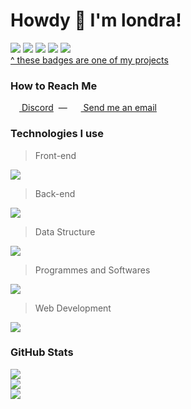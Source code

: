 # Howdy 👋 I'm londra!

![](https://komarev.com/ghpvc/?username=londrae&label=profile+views)
[![](https://nocache.advaith.workers.dev?url=https://img.shields.io/endpoint?url=https://disbadges.londra.gq/api/badge/status/962684663137181716?simple=true)](https://discord.com/channels/@me/962684663137181716)
[![](https://nocache.advaith.workers.dev?url=https://img.shields.io/endpoint?url=https://disbadges.londra.gq/api/badge/playing/962684663137181716)](https://discord.com/channels/@me/962684663137181716)
[![](https://nocache.advaith.workers.dev?url=https://img.shields.io/endpoint?url=https://disbadges.londra.gq/api/badge/vscode/962684663137181716)](https://discord.com/channels/@me/962684663137181716)
[![](https://nocache.advaith.workers.dev?url=https://img.shields.io/endpoint?url=https://disbadges.londra.gq/api/badge/spotify/962684663137181716)](https://discord.com/channels/@me/962684663137181716)<br>
[^ these badges are one of my projects](https://github.com/londrae/dis-badges)

### How to Reach Me
[<img src='https://skillicons.dev/icons?i=discord' style='width: 14px; height: 14px'> Discord](https://discord.com/channels/@me/962684663137181716) &nbsp;&mdash;&nbsp; 
[<img src='https://emojipedia-us.s3.dualstack.us-west-1.amazonaws.com/thumbs/144/apple/325/open-mailbox-with-raised-flag_1f4ec.png' style='width: 14px; height: 14px'> Send me an email](mailto:hello@londra.gq)

### Technologies I use
> Front-end

[![](https://skillicons.dev/icons?perline=8&i=nextjs,react,svelte,tailwind,html,css,sass,materialui)](https://github.com/londrae)

> Back-end

[![](https://skillicons.dev/icons?perline=8&i=js,nodejs,ts,express,fastapi)](https://github.com/londrae)

> Data Structure

[![](https://skillicons.dev/icons?perline=8&i=mongodb,mysql)](https://github.com/londrae)

> Programmes and Softwares

[![](https://skillicons.dev/icons?perline=8&i=vscode,git,github,gitlab,heroku,docker,aws,azure,electron,md,ps,pr,ae,ai)](https://github.com/londrae)

> Web Development

[![](https://skillicons.dev/icons?perline=8&i=cloudflare,netlify,vercel,github,gitlab,heroku,docker,aws,azure,webpack)](https://github.com/londrae)

### GitHub Stats
[![](https://github-readme-stats.vercel.app/api?username=londrae&count_private=true&theme=dracula&hide_border=true)](https://github.com/londrae)<br>
[![](https://github-readme-streak-stats.herokuapp.com?user=londrae&theme=dracula&hide_border=true&stroke=DD000000&currStreakNum=F8F8F2&currStreakLabel=FF6E96&sideNums=F8F8F2)](https://github.com/londrae)<br>
[![](https://github-readme-stats.vercel.app/api/top-langs/?username=londrae&layout=compact&theme=dracula&hide_border=true&card_width=445px)](https://github.com/londrae)
